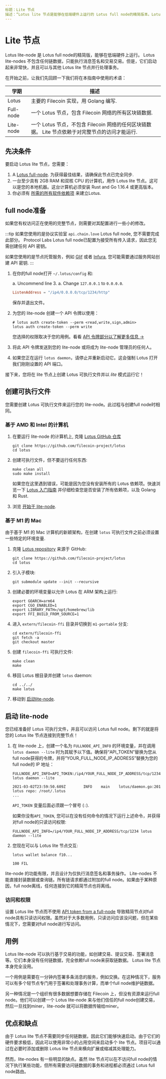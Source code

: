```yaml
---
标题：Lite 节点
描述：“Lotus lite 节点是能够在低端硬件上运行的 Lotus full node的精简版本。Lotus lite 节点不包含任何链数据，只能执行消息签名和交易。但是，它们启动起来非常快，并且可以与其他 Lotus lite 节点并行处理事务。”
---
```


# Lite 节点 

Lotus lite-node 是 Lotus full node的精简版，能够在低端硬件上运行。 Lotus lite-nodes 不包含任何链数据，只能执行消息签名和交易交易。但是，它们启动起来非常快，并且可以与其他 Lotus lite 节点并行处理事务。

在开始之前，让我们先回顾一下我们将在本指南中使用的术语：

| 学期 | 描述 |
| --- | --- |
| Lotus | 主要的 Filecoin 实现，用 Golang 编写. |
| Full-node | 一个 Lotus 节点，包含 Filecoin 网络的所有区块链数据. |
| Lite-node | 一个 Lotus 节点，不包含 Filecoin 网络的任何区块链数据。 Lite 节点依赖于对完整节点的访问才能运行. |

## 先决条件

要启动 Lotus lite 节点，您需要：

1. A [Lotus full-node](../../get-started/lotus/installation). 为获得最佳结果，请确保此节点已完全同步. 
2. 一台至少具有 2GB RAM 和双核 CPU 的计算机，用作 Lotus lite 节点。这可以是您的本地机器。这台计算机必须安装 Rust and Go 1.16.4 或更高版本。
3. 你必须有 [所需的所有软件依赖项](../../get-started/lotus/installation#software-dependencies) 来建立Lotus.

## full node准备

如果您有权访问正在使用的完整节点，则需要对其配置进行一些小的修改。

:::tip
如果您使用的是协议实验室 `api.chain.love` Lotus full node, 您不需要完成此部分。 Protocol Labs Lotus full node已配置为接受所有传入请求，因此您无需创建任何 API 密钥。

如果您使用的是节点托管服务，例如 [Glif](https://www.glif.io/) 或者 [Infura](https://infura.io/), 您可能需要通过服务网站创建 API 密钥.
:::

1. 在你的full node打开 `~/.lotus/config` 和:

    a. Uncommend line 3.
    a. Change `127.0.0.1` to `0.0.0.0`.

    ```toml
    ListenAddress = "/ip4/0.0.0.0/tcp/1234/http"
    ```

    保存并退出文件。

1. 为您的 lite-node 创建一个 API 令牌以使用：

    ```shell
    # lotus auth create-token --perm <read,write,sign,admin>
    lotus auth create-token --perm write
    ```

    您选择的权限取决于您的用例。看看 [API 令牌部分以了解更多信息 →](./api-tokens/#obtaining-tokens)

1. 将此 API 令牌发送到您的 lite-node 或将成为 lite-node 管理员的任何人。
1. 如果您正在运行 `lotus daemon`，请停止并重新启动它。这会强制 Lotus 打开我们刚刚设置的 API 端口。

接下来，您将在 lite 节点上创建 Lotus 可执行文件并以 _lite_ 模式运行它！

## 创建可执行文件 

您需要创建 Lotus 可执行文件来运行您的 lite-node。此过程与创建full node时相同。

### 基于 AMD 和 Intel 的计算机

1. 在要运行 lite-node 的计算机上, 克隆 [Lotus GitHub 仓库](https://github.com/filecoin-project/lotus) 

    ```shell
    git clone https://github.com/filecoin-project/lotus
    cd lotus
    ```

1. 创建可执行文件，但不要运行任何东西:

    ```shell
    make clean all
    sudo make install
    ```

    如果您在这里遇到错误，可能是因为您没有安装所有的 Lotus 依赖项。快速浏览一下 [Lotus 入门指南](../../get-started/lotus/installation/#software-dependencies) 并仔细检查您是否安装了所有依赖项，以及 Golang 和 Rust.

1. 浏览 [开始于 lite-node](#启动轻节点).

### 基于 M1 的 Mac

由于基于 M1 的 Mac 计算机的新颖架构，在创建 `lotus` 可执行文件之前必须设置一些特定的环境变量.

1. 克隆 [Lotus repository](https://github.com/filecoin-project/lotus) 来源于 GitHub: 

    ```shell   
    git clone https://github.com/filecoin-project/lotus
    cd lotus
    ```

1. 引入子模块:

    ```shell
    git submodule update --init --recursive
    ```

1. 创建必要的环境变量以允许 Lotus 在 ARM 架构上运行:

    ```shell
    export GOARCH=arm64
    export CGO_ENABLED=1
    export LIBRARY_PATH=/opt/homebrew/lib
    export FFI_BUILD_FROM_SOURCE=1
    ```

1. 进入 `extern/filecoin-ffi` 目录并切换到 `m1-portable` 分支:

    ```shell
    cd extern/filecoin-ffi
    git fetch -a
    git checkout master
    ```

1. 创建 `filecoin-ffi` 可执行文件:

    ```shell
    make clean
    make
    ```

1. 移回 Lotus 根目录并创建 `lotus` daemon:

    ```shell
    cd ../../
    make lotus
    ```

1. 移动到 [启动lite-node](#启动lite-node).

## 启动 lite-node

您已经准备好 Lotus 可执行文件，并且可以访问 Lotus full node。剩下的就是将您的 Lotus lite 节点连接到完整节点！

1. 在 lite-node 上，创建一个名为 `FULLNODE_API_INFO` 的环境变量，并在调用 `lotus daemon --lite` 时为其赋予以下值。确保将“API_TOKEN”替换为您从full node获得的令牌，并将“YOUR_FULL_NODE_IP_ADDRESS”替换为您的full node的 IP 地址：
    ```shell with-output
    FULLNODE_API_INFO=API_TOKEN:/ip4/YOUR_FULL_NODE_IP_ADDRESS/tcp/1234 lotus daemon --lite
    ```
    ```
    2021-03-02T23:59:50.609Z        INFO    main    lotus/daemon.go:201     lotus repo: /root/.lotus
    ...
    ```
    
    `API_TOKEN` 变量后面必须跟一个冒号 (`:`).
    
    如果你没有`API_TOKEN`, 您可以在没有任何命令的情况下运行上述命令，并获得对full node的只读访问权限:

    ```shell
    FULLNODE_API_INFO=/ip4/YOUR_FULL_NODE_IP_ADDRESS/tcp/1234 lotus daemon --lite
    ```

1. 您现在可以与 Lotus lite 节点交互:

    ```shell with-output
    lotus wallet balance f10...
    ```
    ```
    100 FIL
    ```

lite-node 的功能有限，并且设计为仅执行消息签名和事务操作。 Lite-nodes 不能直接封装数据或查询链。所有链请求都通过附加的full node。如果由于某种原因，full node离线，任何连接到它的精简节点也将离线。
### 访问和权限 

设置 Lotus lite 节点而不使用 [API token from a full-node](./api-tokens/) 导致精简节点对full node具有只读访问权限。虽然对于大多数用例，只读访问应该没问题，但在某些情况下，您需要对full node进行写访问。
## 用例 

Lotus lite-node 可以执行基于交易的功能，如创建交易、提议交易、签署消息等。它们本身没有任何链数据，完全依赖full node来获取链数据。 Lotus lite 节点本身完全没用。

一个用例是需要在一分钟内签署多条消息的服务，例如交换。在这种情况下，服务可以有多个轻节点专门用于签署和处理事务计算，而单个full node维护链数据。

另一种情况是一个组织有很多数据想要存储在 Filecoin 上，但没有资源来运行full node。他们可以创建一个 Lotus lite-node 来与他们信任的full node创建交易，然后一旦找到miner，lite-node 就可以将数据传输给miner。

## 优点和缺点

由于 Lotus lite 节点不需要同步任何链数据，因此它们能够快速启动。由于它们的硬件要求极低，因此可以使用非常小的占用空间来启动多个 lite 节点。项目可以通过在必要时添加或删除 Lotus lite 节点来横向扩展或缩减其处理能力。

然而，lite-nodes 有一些明显的缺点。虽然 lite 节点可以在不访问full node的情况下执行某些功能，但所有需要访问链数据的事务和进程都必须通过 Lotus full node路由。
